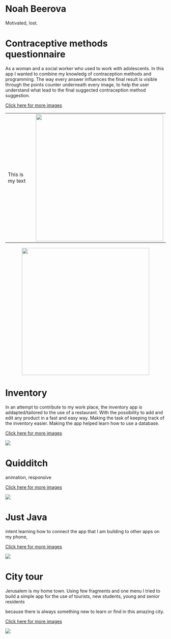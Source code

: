 # Noah Beerova
Motivated, lost.


Contraceptive methods questionnaire
=======================================
As a woman and a social worker who used to work with adolescents.
In this app I wanted to combine my knowledg of contraception methods and programming.
The way every answer influences the final result is visible through the points counter underneath every image,
to help the user understand what lead to the final suggected contraception method suggestion.

[Click here for more images](bcquizGallery)

<table border="0">
	<tr>
		<td> This is my text </td>
		<td><img src="images/BCquiz1.PNG" height="400px" /></td>
	</tr>
</table>

<p align="center">

  <img src="images/BCquiz1.PNG" height="400px" />

</p>


Inventory
=========
In an attempt to contribute to my work place, 
the inventory app is addapted/tailored to the use of a restaurant.
With the possibility to add and edit any product in a fast and easy way.
Making the task of keeping track of the inventory easier.
Making the app helped learn how to use a database.
 
[Click here for more images](InventoryGallery)

![](images/Inventory1.PNG)

Quidditch
=========
animation, responsive

[Click here for more images](QuidditchGallery)

![](images/Quidditch1.PNG)


Just Java
=========
intent
learning how to connect the app that I am building to other apps on my phone,

[Click here for more images](JustJavaGallery)

![](images/JustJava1.PNG)

City tour
=========
Jerusalem is my home town.
Using few fragments and one menu I tried to build a simple app for the use of tourists, new students,
young and senior residents

because there is always something new to learn or find in this amazing city.


[Click here for more images](CityTourGallery)

![](images/CityTour1.PNG)
